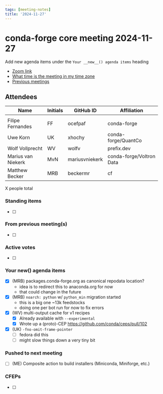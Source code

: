 ```yaml
---
tags: [meeting-notes]
title: '2024-11-27'
---
```

# conda-forge core meeting 2024-11-27

Add new agenda items under the `Your __new__() agenda items` heading

- [Zoom link](https://zoom.us/j/9138593505?pwd=SWh3dE1IK05LV01Qa0FJZ1ZpMzJLZz09)
- [What time is the meeting in my time zone](https://dateful.com/convert/utc?t=2pm)
- [Previous meetings](https://conda-forge.org/community/minutes/)

## Attendees

| Name                    | Initials | GitHub ID        | Affiliation                 |
| ----------------------- | -------- | ---------------  | --------------------------- |
|                         |          |                  |                             |
| Filipe Fernandes        | FF       | ocefpaf          | conda-forge                 |
| Uwe Korn                | UK       | xhochy           | conda-forge/QuantCo         |
| Wolf Vollprecht         | WV       | wolfv            | prefix.dev                  |
| Marius van Niekerk        | MvN         | mariusvniekerk | conda-forge/Voltron Data |
| Matthew Becker          | MRB      | beckermr         | cf                          |

X people total

### Standing items

- [ ]

### From previous meeting(s)

- [ ]

### Active votes

- [ ]

### Your __new__() agenda items

- [x] (MRB) packages.conda-forge.org as canonical repodata location?
    - idea is to redirect this to anaconda.org for now
    - that could change in the future
- [x] (MRB) `noarch: python` w/ `python_min` migration started
    - this is a big one ~13k feedstocks
    - doing one per bot run for now to fix errors
- [x] (WV) multi-output cache for v1 recipes
    - [x] Already available with `--experimental`
    - [x] Wrote up a (proto)-CEP https://github.com/conda/ceps/pull/102
- [x] (UK) `-fno-omit-frame-pointer`
    - [ ] fedora did this 
    - [ ] might slow things down a very tiny bit

### Pushed to next meeting

- [ ] (ME) Composite action to build installers (Miniconda, Miniforge, etc.)

### CFEPs

- [ ]
